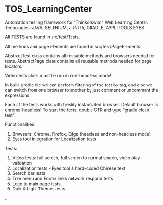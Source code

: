 # TOS_LearningCenter
Automation testing framework for "Thinkorswim" Web Learning Center. Techologies: JAVA, SELENIUM, JUNIT5, GRADLE, APPLITOOLS EYES.

All TESTS are found in src/test/Tests.

All methods and page elements are found in src/test/PageElements.

AbstractTest class contains all reusable methods and browsers needed for tests. AbstractPage class contains all reusable methods needed for page locators.

VideoTests class must be run in non-headless mode!

In build.gradle file we can perform filtering of the test by tag, and also we can switch from one browser to another by just comment or uncomment the expressions.

Each of the tests works with freshly instantiated browser. Default browser is chrome-headless! To start the tests, double CTR and type "gradle clean test".

Functionalities:
1. Browsers: Chrome, Firefox, Edge (headless and non-headless mode)
2. Eyes tool integration for Localization tests


Tests:
1. Video tests: full screen, full screen to normal screen, video play validation
2. Localization tests - Eyes tool & hard-coded Chinese text
3. Search bar tests
4. Tree menu and Footer links network respond tests
5. Logo to main page tests
6. Dark & Light Themes tests

..

